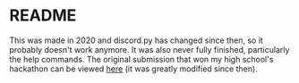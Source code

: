 # README
 
This was made in 2020 and discord.py has changed since then, so it probably doesn't work anymore. It was also never fully finished, particularly the help commands. The original submission that won my high school's hackathon can be viewed [here](https://devpost.com/software/server-insights) (it was greatly modified since then).
